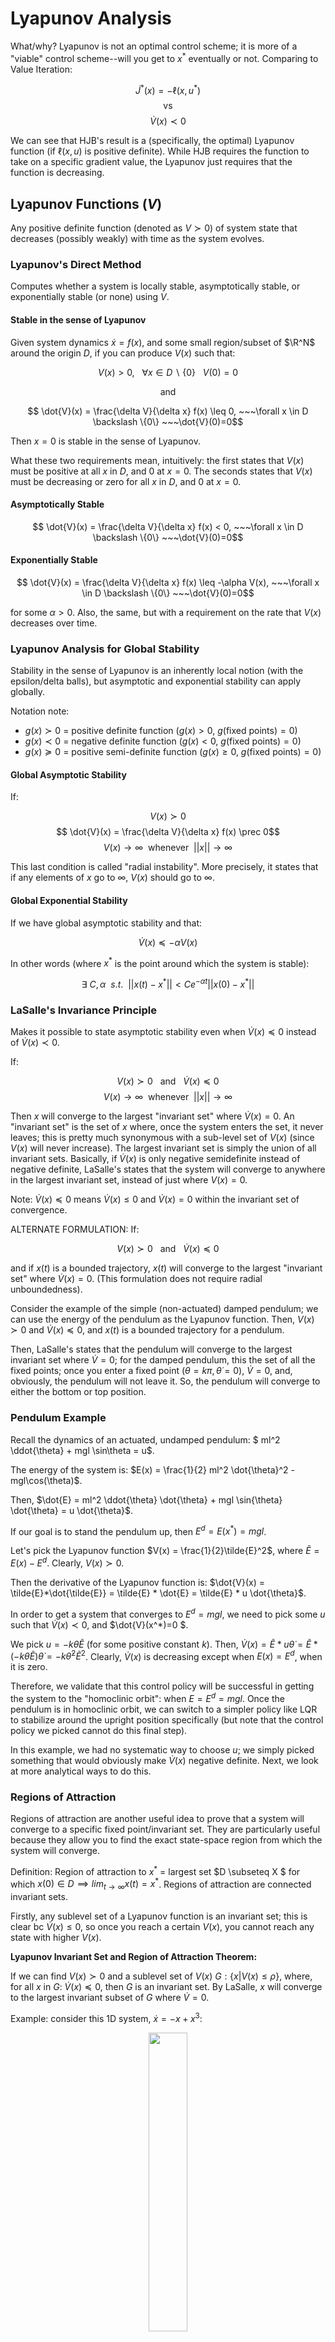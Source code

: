 # Lyapunov Analysis

What/why? Lyapunov is not an optimal control scheme; it is more of a "viable" control scheme--will you get to $x^*$ eventually or not. Comparing to Value Iteration:

$$ \dot{J}^*(x) = -\ell(x, u^*) $$
$$ \text{vs} $$
$$ \dot{V}(x) \prec 0 $$

We can see that HJB's result is a (specifically, the optimal) Lyapunov function (if $\ell(x, u)$ is positive definite). While HJB requires the function to take on a specific gradient value, the Lyapunov just requires that the function is decreasing.

## Lyapunov Functions ($V$)

Any positive definite function (denoted as $V \succ 0$) of system state that decreases (possibly weakly) with time as the system evolves.

### Lyapunov's Direct Method

Computes whether a system is locally stable, asymptotically stable, or exponentially stable (or none) using $V$.

#### Stable in the sense of Lyapunov

Given system dynamics $\dot{x} = f(x)$, and some small region/subset of $\R^N$ around the origin $D$, if you can produce $V(x)$ such that:

$$ V(x) > 0, ~~~\forall x \in D \backslash \{0\}~~~ V(0)=0 $$
<center>and</center>

$$ \dot{V}(x) = \frac{\delta V}{\delta x} f(x) \leq 0, ~~~\forall x \in D \backslash \{0\} ~~~\dot{V}(0)=0$$

Then $x=0$ is stable in the sense of Lyapunov.

What these two requirements mean, intuitively: the first states that $V(x)$ must be positive at all $x$ in $D$, and $0$ at $x=0$. The seconds states that $V(x)$ must be decreasing or zero for all $x$ in $D$, and $0$ at $x=0$. 

#### Asymptotically Stable

$$ \dot{V}(x) = \frac{\delta V}{\delta x} f(x) < 0, ~~~\forall x \in D \backslash \{0\} ~~~\dot{V}(0)=0$$


#### Exponentially Stable

$$ \dot{V}(x) = \frac{\delta V}{\delta x} f(x) \leq -\alpha V(x), ~~~\forall x \in D \backslash \{0\} ~~~\dot{V}(0)=0$$

for some $\alpha>0$. Also, the same, but with a requirement on the rate that $V(x)$ decreases over time.

### Lyapunov Analysis for Global Stability

Stability in the sense of Lyapunov is an inherently local notion (with the epsilon/delta balls), but asymptotic and exponential stability can apply globally.

Notation note: 
 - $g(x) \succ 0$ = positive definite function ($g(x) > 0$, $g(\text{fixed points}) = 0$)
 - $g(x) \prec 0$ = negative definite function ($g(x) < 0$, $g(\text{fixed points}) = 0$)
 - $g(x) \succeq 0$ = positive semi-definite function ($g(x) \geq 0$, $g(\text{fixed points}) = 0$)

#### Global Asymptotic Stability

If:

$$ V(x) \succ 0$$
$$ \dot{V}(x) = \frac{\delta V}{\delta x} f(x) \prec 0$$
$$ V(x) \rightarrow \infty ~~\text{whenever}~~ ||x|| \rightarrow \infty$$

This last condition is called "radial instability". More precisely, it states that if any elements of $x$ go to $\infty$, $V(x)$ should go to $\infty$.


#### Global Exponential Stability   

If we have global asymptotic stability and that:

$$ \dot{V}(x) \preceq -\alpha V(x) $$

In other words (where $x^*$ is the point around which the system is stable): 

$$\exists ~C, \alpha ~~s.t.~~ ||x(t)-x^*|| < Ce^{-\alpha t} ||x(0)-x^*||$$


### LaSalle's Invariance Principle

Makes it possible to state asymptotic stability even when $\dot{V}(x) \preceq 0$ instead of $\dot{V}(x) \prec 0$.

If:

$$ V(x) \succ 0 ~~~\text{and}~~~ \dot{V}(x) \preceq 0$$
$$ V(x) \rightarrow \infty ~~\text{whenever}~~ ||x|| \rightarrow \infty$$

Then $x$ will converge to the largest "invariant set" where $\dot{V}(x) = 0$. An "invariant set" is the set of $x$ where, once the system enters the set, it never leaves; this is pretty much synonymous with a sub-level set of $V(x)$ (since $V(x)$ will never increase). The largest invariant set is simply the union of all invariant sets. Basically, if $\dot{V}(x)$ is only negative semidefinite instead of negative definite, LaSalle's states that the system will converge to anywhere in the largest invariant set, instead of just where $V(x)=0$.

Note: $\dot{V}(x) \preceq 0$ means $\dot{V}(x) \leq 0$ and $\dot{V}(x) = 0$ within the invariant set of convergence.

ALTERNATE FORMULATION: If:

$$ V(x) \succ 0 ~~~\text{and}~~~ \dot{V}(x) \preceq 0$$

and if $x(t)$ is a bounded trajectory, $x(t)$ will converge to the largest "invariant set" where $\dot{V}(x) = 0$. (This formulation does not require radial unboundedness).

Consider the example of the simple (non-actuated) damped pendulum; we can use the energy of the pendulum as the Lyapunov function. Then, $V(x) \succ 0$ and $\dot{V}(x) \preceq 0$, and $x(t)$ is a bounded trajectory for a pendulum.

Then, LaSalle's states that the pendulum will converge to the largest invariant set where $\dot{V}=0$; for the damped pendulum, this the set of all the fixed points; once you enter a fixed point ($\theta = k \pi, \dot{\theta}=0$), $\dot{V}=0$, and, obviously, the pendulum will not leave it. So, the pendulum will converge to either the bottom or top position.


### Pendulum Example

Recall the dynamics of an actuated, undamped pendulum: $ ml^2 \ddot{\theta} + mgl \sin\theta = u$.

The energy of the system is: $E(x) = \frac{1}{2} ml^2 \dot{\theta}^2 - mgl\cos(\theta)$.

Then, $\dot{E} = ml^2 \ddot{\theta} \dot{\theta} + mgl \sin{\theta} \dot{\theta} = u \dot{\theta}$.

If our goal is to stand the pendulum up, then $E^d = E(x^*) = mgl$.

Let's pick the Lyapunov function $V(x) = \frac{1}{2}\tilde{E}^2$, where $\tilde{E} = E(x) - E^d$. Clearly, $V(x) \succ 0$.

Then the derivative of the Lyapunov function is: $\dot{V}(x) = \tilde{E}*\dot{\tilde{E}} = \tilde{E} * \dot{E} = \tilde{E} * u \dot{\theta}$.

In order to get a system that converges to $E^d = mgl$, we need to pick some $u$ such that $\dot{V}(x) \prec 0$, and $\dot{V}(x^*)=0 $.

We pick $u=-k\dot{\theta}\tilde{E}$ (for some positive constant $k$). Then, $\dot{V}(x)=\tilde{E}*u \dot{\theta} = \tilde{E}*(-k\dot{\theta}\tilde{E})\dot{\theta} = -k\dot{\theta}^2\tilde{E}^2$. Clearly, $\dot{V}(x)$ is decreasing except when $E(x) = E^d$, when it is zero.

Therefore, we validate that this control policy will be successful in getting the system to the "homoclinic orbit": when $E = E^d = mgl$. Once the pendulum is in homoclinic orbit, we can switch to a simpler policy like LQR to stabilize around the upright position specifically (but note that the control policy we picked cannot do this final step).

In this example, we had no systematic way to choose $u$; we simply picked something that would obviously make $\dot{V}(x)$ negative definite. Next, we look at more analytical ways to do this.


### Regions of Attraction

Regions of attraction are another useful idea to prove that a system will converge to a specific fixed point/invariant set. They are particularly useful because they allow you to find the exact state-space region from which the system will converge.

Definition: Region of attraction to $x^*$ = largest set $D \subseteq X $ for which $x(0) \in D \implies lim_{t \rightarrow \infty} x(t) = x^*$. Regions of attraction are connected invariant sets. 

Firstly, any sublevel set of a Lyapunov function is an invariant set; this is clear bc $\dot{V}(x) \leq 0$, so once you reach a certain $V(x)$, you cannot reach any state with higher $V(x)$.

**Lyapunov Invariant Set and Region of Attraction Theorem:**

If we can find $V(x) \succ 0$ and a sublevel set of $V(x)$ $G: \{x|V(x) \leq \rho\}$, where, for all $x$ in $G$: $\dot{V}(x) \preceq 0$, then $G$ is an invariant set. By LaSalle, $x$ will converge to the largest invariant subset of $G$ where $\dot{V} = 0$.

Example: consider this 1D system, $\dot{x} = -x + x^3$:

<center><img src="Media/1D_system.png" style="width:35%"/></center><br />

Consider the Lyapunov function $V(x) = \frac{1}{2}x^2$. Firstly, observe that we have sublevel sets $G$ at any $|x| < k$. Also, $\dot{V}(x) = -x^2 + x^4$, which is negative for $|x| < 1$. This satisfies the conditions for $|x| < 1$ being a region of attraction. This means, for any $-1 < x(0) < 1$, $x$ will converge to the origin, where $V(0) = 0$.


### Lyapunov Functions with Uncertainty

Imagine you want to prove stability of a system with an uncertain parameter $\alpha_{min} \leq \alpha \leq \alpha_{max}$: $\dot{x} = f_\alpha(x)$. Then we must find a Lyapunov function $V(x)$ where $\dot{V}(x) \leq 0$ for all possible $\alpha$.

Example: consider the same system above with uncertainty: $\dot{x} = -x + \alpha x^3, ~~~ \frac{3}{4} < \alpha < \frac{3}{2}$

<center><img src="Media/region_of_attraction_uncertainty.png" style="width:35%"/></center><br />

As can be seen, the various $\alpha$ change the dynamics slightly, with the blue region representing the smallest region of attraction.

To solve this region of attraction analytically: $\dot{V} = -x^2 +\alpha x^4$ which is negative for $x^2 > \alpha x^4$, or $|x| < \frac{1}{\sqrt{\alpha_{max}}}$.

With other types of uncertainty, the fixed point of the system could shift; the goal in these cases would still be to find the region of attraction, to guarantee that the system will at least reach the region (and it's hard to say anything about the exact point of convergence).

### Barrier Functions

For continuously-differential dynamical system, if you can find a function $B(x)$ where $\forall x, \dot{B}(x) \leq 0$, then the system will never reach states with $B(x(t)) >B(x(0))$. This is useful if we can ensure "failure" regions have higher $B$ values than $x(0)$. 

<br />
<br />

## Lyapunov as an Algorithm

The general idea is this:

Inputs: 
 - system dynamics.
 - parameterized family of polynomial/trigonometric functions for the Lyapunov function (technically, you pass in a vector of "nonlinear basis functions" and a vector of decision variables).

Output: Coefficients for the polynomial + certificate of stability $\forall x$.

Example poly/trig function family for the pendulum: $V = (a - bc_0 + cs_0\dot{\theta}_0 + ds_0^2 + ec_0^2 + f\dot{\theta}^2_0)$

You formulate an optimization problem to solve for the the coefficients of the nonlinear basis functions.

### Computing Lyapunov Functions using Linear Programming and Sampling

With system dynamics: $\dot{x} = f(x)$

We parameterize the Lyapunov function like so:

$$V(x) = \sum_{j=0}^J \alpha_j \phi_j(x) = \alpha^T \phi(x)$$

where each $\phi_j(x)$ is some nonlinear basis function (of which there are a total of $J$). We would typically manually select the basis functions based on prior knowledge about the dynamics of the system (i.e. a single pendulum might have $1$, $\theta$, $\cos \theta$, $\sin \theta$, $\cos^2 \theta$, $\theta^2$ as its basis functions).

We sample a bunch of states $x_i$. Make Lyapunov function; pick $\alpha$ to satisfy all of these constraints:

$$ \forall x_i ~~~~V(0) = 0, ~~~~V(x_i) > \epsilon x_i^Tx_i, ~~~~\dot{V}(0) = 0, ~~~~\dot{V}(x_i) = \frac{\delta V}{\delta x} \bigg|_{x=x_i} f(x_i)< -\epsilon x_i^Tx_i$$

Basically, we're adding constraints to the program that $V(0)$ and $\dot{V}(0)$ are $0$, $V(x)$ is positive definite and radially unbounded, and the derivative of $V(x)$ is negtive definite/strictly decreasing (to guarantee asymptotic stability).

Plugging in our parameterization of $V(x)$, we get linear constraints in terms of $\alpha$ (the nonlinear terms will be evaluated at each $x_i$ and will become constants):

$$ V(0) = 0, ~~~~\alpha^T \phi(x_i) > \epsilon x_i^Tx_i, ~~~~\dot{V}(0) = 0, ~~~~\alpha^T \frac{\delta \phi}{\delta x} f(x_i) < -\epsilon x_i^Tx_i$$

With just these linear constriant and no objective, an LP solder could return any feasible $\alpha$, so to ensure a more reasonable answer, we add the linear objective: $ min_\alpha | \dot{V}(x_i)+1|$ (try to make gradient of $V(x)$ 1).

This probably works (assuming enough samples $x_i$), but since we only validate the Lyapunov function constraints on finite # of samples $x_i$, no certificate of stability.


### Computing Lyapunov Functions for Linear Systems

If our system satisfies $\dot{x} = Ax$ (it's a linear system), we can solve a Lyapunov equation analytically and quite easily.

For linear systems, valid Lyapnuov functions only exist of the (quadratic) form:

$$V(x) = x^TPx,~~~ P = P^T \succ 0$$

$$\dot{V}(x)  = \frac{\delta V}{\delta x} f(x) = 2x^TPAx= x^TPAx + x^TA^TPx \prec 0$$

If we find a valid lyapunov function, we guarantee global exponential stability (exponential because $\dot{V}(x) = -\alpha V(x)$).

(Note that $V(x)$ does satisfy radial unboundedness bc $P \succ 0$. Also, note that $x^TPAx = x^TA^TPx$ because they are both scalars, and $(x^TPAx)^T = x^TA^TPx$.)

To satisfy the $\dot{V}(x)\prec 0$, we just need (since the $x^Tx \geq 0$):

$$PA+A^TP \prec 0$$

This can be formulated as an SDP with decision variable $P$ and constraints (note that you can easily express a negative semidefinite constraint as a PSD constraint by multiplying by $-1$ and flipping the inequality): 

$$ P \succeq 0, ~~~PA + A^TP \preceq 0 $$ 

**Sidenote**: for linear systems, it's obvious that SDP is a bit overkill; instead, if $A$ is stable (all its eigenvalues have negative real parts $\rightarrow$ system's response decays to zero at $t=\infty$), then we can just solve for $P \succeq 0$ for any $Q = Q^T \succ 0$: $ PA + A^T P = -Q$

This method of solving the Lyapunov function of a linear system can also be used to propose Lyapunov functions for nonlinear systems by performing a linearization, and often works for proving local stability (and can be supplemented with region of attraction analysis).


#### Example: Lyapunov analysis for linear system with uncertainty

Suppose you have a linear system $\dot{x} = Ax$ with $A$ unknown, but bounded. Then we define some $A_i$ that represent the vertices of the convex set bounding the set of possible $A$.

Then, the solve the SDP for $P$ (yielding the Lyapunov function for this uncertain system):

$$ P \succeq 0, ~~~\forall i, P A_i + A_i^T P \preceq 0$$

Note that in this case with multiple $A_i$, it's possible that $P$ is unsolvable even if all the $A_i$ are stable. This is simply because the quadratic form of $V(x)$ is not expressive enough.


### Computing Lyapunov Functions for Global Stability for Polynomial Systems using SOS

Now, we show how to solve Lyapunov functions for systems with polynomial dynamics.

We parameterize our Lyapunov function like so (where $\alpha \geq 0$): 

$$V_\alpha(x) = \alpha_0 + \alpha_1 x_1 + \alpha_2 x_2 + \alpha_3 x_1x_2 + \alpha_4 x_1^2 ...$$

Our first goal will be to re-express this as a Sum of Squares (SOS). This means, given $\phi(x)$, a vector of hand-selected nonlinear basis functions (i.e. $\begin{bmatrix}
1 \\
x \\
y \\
xy \\
x^2 \\
...
\end{bmatrix}$), finding some $P$ satisfying:

$$ V_\alpha(x) = \alpha_0 + \alpha_1 x_1 + \alpha_2 x_2 + \alpha_3 x_1x_2 + \alpha_4 x_1^2 ... = \phi^T(x) P \phi(x), ~~~P \succeq 0$$

$$ -\dot{V}_\alpha(x) = - \frac{\delta V_\alpha}{\delta x} f(x) = \phi^T(x) Q \phi(x)  ~~~Q \succeq 0$$

Note that $\phi(x)$ only needs to contain monomials up to $\frac{1}{2}$ the degree of the $V_\alpha(x)$.

If we can solve this optimization for both $\alpha$, $P$, and $Q$, then we have a valid Lyapunov equation. The key reason this works for polynomial dynamics is that, firstly, $V_\alpha(x)$ is still positive semidefinite; and, secondly, if $f(x)$ is polynomial, $\frac{\delta V_\alpha}{\delta x} f(x)$ is also a polynomial, so it's still possible to express this as a SOS, ensuring $\dot{V}_\alpha(x)$ is negative semidefinite.

The optimization itself should be solved using an SDP; $P \succeq 0$ and $Q \succeq 0$ are clearly PSD constraints, and the "SOS" equalities $\alpha_0 + \alpha_1 x_1 + \alpha_2 x_2 + ... = \phi^T(x) P \phi(x)$ are actually just linear equality constraints.

In practice, you can use an "SOS" optimization solver, which will take "SOS" constraints and automatically determine the appropriate basis functions $\phi(x)$, and solve $P$ and $Q$ behind the scenes (they are not actually needed for the final Lyapunov function $V(x)$). In this case, you would express the optimization like so:

$$ \text{find } \alpha: ~~~~~~~~~V_\alpha(x) \text{ is SOS},~~~V_\alpha(0) = 0, ~~~P \succeq 0$$
$$ ~~~~~~~~~~~-\dot{V}_\alpha(x) = - \frac{\delta V_\alpha}{\delta x} f(x) \text { is SOS} $$

A similar formulation works for not just polynomials, but $\sin$ and $\cos$ too. You just need to account for trigonometric identities with the linear constraints that match the polynomial terms to basis function terms.

Note however, that it's not always possible to solve for $V_\alpha(x)$ given polynomial dynamics, though these cases are rare and generally engineered.


<!-- The set of PSD matrices between (i.e. interpolated between) two PSD matrices is a convex set (all matrices remain PSD) $\rightarrow$ searching this space is a convex optimization. -->

#### Drawback of SOS

Does not scale well with dimension; higher dimension --> exponentially large monomial basis --> exponentially many decision variables.


#### Example: Searching for a Lyapunov function via SOS

Consider a system with nonlinear dynamics:

$$ \dot{x}_0 = -x_0 - 2x_1^2 ~~~~~~~~~~~~~$$
$$ \dot{x}_1 = -x_1 - x_0x_1 - 2x_1^3 $$

Let's parameterize the Lyapunov function:

$$V(x) = c_0 + c_1x_0 + c_2x_1 + c_3x_0^2 + c_4x_0x_1 + c_5x_1^2$$

Then we set the constraints of our optimization (where $c$ are the decision variables): 

$$ V(x) \text{ is SOS}, ~~~ -\dot{V}(x) \text{ is SOS} $$

We also add the constraint $V(0) = 0$, and $V([1,0])= 1$ to ensure all the $c$ remain a reasonable scale.

Then, we plug this optimization into our solver, we come out with correct values of $c$ for a valid Lyapunov function: $V(x) = x_0^2+ 2x_1^2$.



### S-Procedure: Region of Attraction Estimation for Polynomial Systems

The SOS optimization method above for solving a Lyapunov equation for global stability to a fixed point is often not possible--most systems are not globally stable. A more practical approach is to find the region of attraction to that fixed point (and we can evaluate if this is large enough for our purposes).

We can treat SOS optimization like an oracle--it takes questions of the form "is $p(x) \geq 0 ~\forall x$?" Then, to check a region of attraction's stability, we need to re-express $p(x)$ so that it is trivially $\geq 0$ outside of the region, and non-trivial inside the region.

If we define the region like so: $\{ x | g(x) \leq 0 \}$ where $g(x)$ are polynomials, then the goal is to solve this optimization for $\alpha$:

$$ p(x) + \lambda_\alpha^T(x)g(x) \text{ is SOS}, ~~~\lambda_\alpha(x) \text{ is SOS}$$

where $\lambda_\alpha(x)$ is parameterized by some polynomial of $x$: $\lambda_\alpha(x) = \alpha_0 + \alpha_1 x + \alpha_2 x ...$

The idea is that, inside the region, $g(x) \leq 0$ (and ideally is close to $0$), and $\lambda_\alpha(x)$ must be positive, so $p(x)$ is relatively unaffected (and at least wont be deemed $\geq 0$ when it's not). Outside the region, $g(x) > 0$, so p(x) gets a positive number added to it, trivializing the requirement that $p(x) \geq 0$.

We use this shorthand to demonstrate that certification by S-procedure: $g(x)
 \leq 0 \implies p(x) \geq 0$ (aka, if we're inside the region, then $p(x) \geq 0$).

<!-- If, instead, our region of attraction is defined as $\{x | g(x) = 0\}$, then we can simplify the optimization to this (searching for $\alpha$):

$$ p(x) + \lambda_\alpha^T(x)g(x) \text{ is SOS}$$

$\lambda_\alpha(x)$ contributes nothing inside the region of attraction ...?? -->


### Applying SOS Region of Attraction Estimation to Lyapunov (for Polynomial Systems)

To validate a Lyapunov function within a region of attraction:

Let's define the region of attraction using sublevel sets of our Lyapunov function: $V(x) \leq \rho$ (sublevel sets of the Lyapunov function are invariant sets). Then our Lyapunov function must satisfy $V(x) \succ 0$ and $\dot{V}(x) \prec 0 ~~~\forall x \in \{x | V(x) \leq \rho\}$.

Applying the same method as above, we need to solve for $\alpha$:

$$ \dot{V}(x) + \lambda_\alpha(x)(\rho - V(x)) \text{ is SOS}, ~~~ \lambda_\alpha(x) \text{ is SOS} $$

This is limited; it requires a Lyapunov candidate $\rho$ and simply produces a certificate (however, if you linearize the system, you could easily find a candidate Lyapunov using SDP as shown above, so this method isn't entirely useless). If we want to at least leave $\rho$ an unknown (i.e. to solve for the largest region of attraction), we cannot simply make $\rho$ a decision variable; this will introduce bilinearity between deision variables, breaking convexity of the optimization. It is, however, easy to simply run this optimization multiple times with different $\rho$ and perform a linear search for the best $\rho$


### SOS Region of Attraction Estimation - Another (equality-constrained) Formulation

Single convex optimization for both $\lambda(x), \rho$:

<center><img src="Media/roa_opt.png" style="width:45%"/></center><br />

where $d$ is a fixed positive integer.

Rough intuitive explanation: whenever $\dot{V}(x) =0$, either $x=0$ or $V(x) \geq \rho$. Because $V(x)$ and $\dot{V}(x)$ are smooth/continuous functions, we know that all $x$ between $x=0$ and $\dot{V}(x) =0$ (which is the region with $V(x) < \rho$) uniformly have either $\dot{V}(x) < 0$ or $\dot{V}(x) > 0$ (in the latter case, we can flip $V$ to get to $\dot{V}(x) < 0$, certifying the Lyapunov function).

This formulation is better because it eliminates the constriant on $\lambda(x)$ being SOS, and equality-constrained optimizations are generally easier than inequality-constrained. Also, you solve $\rho$ in one shot.

Note: slight variation (that performs worse) of this formulation + better explanation here: https://deepnote.com/workspace/michael-zengs-workspace-61364779-69ef-470a-9f8e-02bf2b4f369c/project/09-Lyapunov-Analysis-Duplicate-ff419dae-7075-4fda-81b6-c34b9f2ceae3/notebook/efbe75f564bf45e6b2e9ee8fcedc3252#c3fb69b5e9024445aa41fad0d7c0efe0


### Solving for Lyapunov Function and Region of Attraction using SOS

First, add simple constraints for a valid Lyapunov function:

$$ V(0) = 0, ~~~V(x)= \epsilon x^Tx \text{ is SOS} $$

(the $x^Tx$ term just ensures $V(x)$ is strictly positive definite).

We need to optimize a few things here--the parameters of $V(x)$, and $\lambda$ and $\rho$ to certify stability in a RoA. There is no way to make this a single convex optimization--instead we will solve using alternating convex optimizations between $V(x)$ and $\lambda, \rho$:

1. Fix $V(x)$, solve for $\lambda$ and $\rho$:

<center><img src="Media/roa_opt.png" style="width:45%"/></center><br />

(identical to the optimization for certifying a RoA shown above).

2. Update $V(x)$ to $V(x)/\rho$. 

2. Fix $\lambda(x)$ and solve for $V(x) = x^TPx$ (for the linearized dynamics case):

<center><img src="Media/lyapunov_and_roa_opt.png" style="width:45%"/></center><br />


## Controller Design using Lyapunov

### Lyapunov for Control Design for Linear Systems (Linear State Feedback)

For a linear system, we can easily solve for a stabilizing controller by parameterizing our controller as $u = Kx$. Then, system dynamics become $\dot{x} = (A + BK)x$.

Then, for this system to be stable, we solve the same SDP optimization as described above (for $P$ and $K$):

$$ P = P^T \succ 0, \quad P(A+BK)+(A+BK)^T P \prec 0$$

However, this is a non-convex bilinear optimization, so to bring back convexity, we perform a change of coordinates: $Q = P^{-1}$, $Y = KP^{-1}$. Then, the optimization becomes for $Q$ and $Y$:

$$ Q = Q^T \succ 0, \quad AQ + QA^T + BY + Y^T B^T \prec 0$$

Of course, once you solve $Q$ and $Y$, you can reverse the change of variables to get $P$ and $K$.


### Lyapunov for Control Design for Polyomial Systems

Parameterize controller as $u =K(x)$ where $K(x)$ is a polynomial vector.

Applying Lyapunov conditions for global stability with control-affine dynamics:

$$ \dot{V}(x) = \frac{\delta V}{\delta x} [f_1(x) + f_2(x) K(x)] $$

We see that solving the optimization for the parameters of both $V(x)$ and $K(x)$ results in bilinearity $\rightarrow$ non-convexity. To overcome this issue, we can do an "alternating" optimization; we first fix $V$, optimize $K$, then fix $K$ and optimize $V$, and so on.

This requires a feasible initial guess for $V$ or $K$; one way we can do this is to linearize the system around the fixed point and use LQR to solve for a control policy for an initial guess for $K$.

If we do not seek to solve for global stability, and instead, for a region of attraction, then we must alternate between 3 optimizations: for $V$, for $K$, and for $\lambda$ and $\rho$.

Although this alternating convex optimization is a non-convex joint operation, it satisfies recursive feasibility (once we have found a feasible solution, we will not lose it) and monotonic improvement (on each objective).

The expression of the nonconvex optimization for $V$, $K$, $\lambda$, and $\rho$:

<center><img src="Media/certified_control_design_lyapunov.png" style="width:55%"/></center><br />



The alternating convex optimization version:



<center><img src="Media/certified_control_design_lyapunov_alternations.png" style="width:60%"/></center><br />





### Control-Lyapunov Functions

The previous definitions of Lyapunov stability ivestigate stability with a defined control policy $u$, which is perfectly sufficient for studying local regions of attraction (where you would change $u$ when investigating a different fixed point).

However, we might be interested on determining global stability for any possible $u$; in this case, it's more flexible to simply verify that, at each $x$, there exists some $u$ to move toward stability

<center><img src="Media/control_lyapunov.png" style="width:50%"/></center><br />

Of course, we must constraint $V(x) \succ 0$ and radial instability for global stability.

This optimization is hard to solve due to the $\exists$ quantifier; for now the point is to know this idea exists.